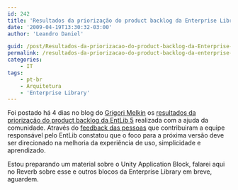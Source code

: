 ```yaml
---
id: 242
title: 'Resultados da priorização do product backlog da Enterprise Library 5'
date: '2009-04-19T13:30:32-03:00'
author: 'Leandro Daniel'

guid: /post/Resultados-da-priorizacao-do-product-backlog-da-Enterprise-Library-5.aspx
permalink: /resultados-da-priorizacao-do-product-backlog-da-enterprise-library-5/
categories:
    - IT
tags:
    - pt-br
    - Arquitetura
    - 'Enterprise Library'
---
```


Foi postado há 4 dias no blog do [Grigori Melkin](http://blogs.msdn.com/agile/default) os [resultados da priorização do product backlog da EntLib 5](http://blogs.msdn.com/agile/archive/2009/04/16/enterprise-library-5-0-product-backlog-prioritization-results) realizada com a ajuda da comunidade. Através do [feedback das pessoas](/ajude-a-priorizar-o-product-backlog-da-entlib-5) que contribuiram a equipe responsável pelo EntLib constatou que o foco para a próxima versão deve ser direcionado na melhoria da experiência de uso, simplicidade e aprendizado.

Estou preparando um material sobre o Unity Application Block, falarei aqui no Reverb sobre esse e outros blocos da Enterprise Library em breve, aguardem.
